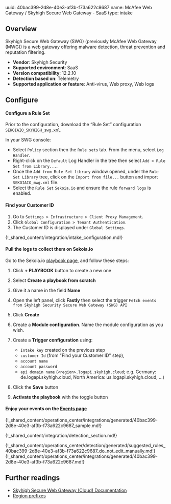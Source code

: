 uuid: 40bac399-2d8e-40e3-af3b-f73a622c9687
name: McAfee Web Gateway / Skyhigh Secure Web Gateway - SaaS
type: intake

## Overview
Skyhigh Secure Web Gateway (SWG) (previously McAfee Web Gateway (MWG)) is a web gateway offering malware detection, threat prevention and reputation filtering.

- **Vendor**: Skyhigh Security
- **Supported environment**: SaaS
- **Version compatibility**: 12.2.10
- **Detection based on**: Telemetry
- **Supported application or feature**: Anti-virus, Web proxy,	Web logs


## Configure

#### Configure a Rule Set

Prior to the configuration, download the “Rule Set” configuration [`SEKOIAIO_SKYHIGH_swg.xml`](/assets/integration/network/skyhigh_secure_web_gateway/SEKOIAIO_SKYHIGH_swg.xml).

In your SWG console:

- Select `Policy` section then the `Rule sets` tab. From the menu, select `Log Handler`.
- Right-click on the `Default` Log Handler in the tree then select `Add > Rule Set from Library...`.
- Once the `Add from Rule Set library` window opened, under the `Rule Set Library` tree, click on the `Import from file...` button and import `SEKOIAIO_mwg.xml` file.
- Select the `Rule Set` `Sekoia.io` and ensure the rule `forward logs` is enabled.


#### Find your Customer ID
1. Go to `Settings > Infrastructure > Client Proxy Management`. 
2. Click `Global Configuration > Tenant Authentication`. 
3. The Customer ID is displayed under `Global Settings`.

{!_shared_content/integration/intake_configuration.md!}


#### Pull the logs to collect them on Sekoia.io

Go to the Sekoia.io [playbook page](https://app.sekoia.io/operations/playbooks), and follow these steps:

1. Click **+ PLAYBOOK** button to create a new one
2. Select **Create a playbook from scratch**
3. Give it a name in the field **Name**
4. Open the left panel, click **Fastly** then select the trigger `Fetch events from Skyhigh Security Secure Web Gateway (SWG) API`
5. Click **Create**
6. Create a **Module configuration**. Name the module configuration as you wish.
7. Create a **Trigger configuration** using:
   
      - `Intake key` created on the previous step
      - `customer Id` (from "Find your Customer ID" step), 
      - `account name`
      - `account password`
      - `api domain name` (`<region>.logapi.skyhigh.cloud`; e.g. Germany: de.logapi.skyhigh.cloud, North America: us.logapi.skyhigh.cloud, ...)

8. Click the **Save** button
9. **Activate the playbook** with the toggle button

#### Enjoy your events on the [Events page](https://app.sekoia.io/operations/events)

{!_shared_content/operations_center/integrations/generated/40bac399-2d8e-40e3-af3b-f73a622c9687_sample.md!}

{!_shared_content/integration/detection_section.md!}

{!_shared_content/operations_center/detection/generated/suggested_rules_40bac399-2d8e-40e3-af3b-f73a622c9687_do_not_edit_manually.md!}
{!_shared_content/operations_center/integrations/generated/40bac399-2d8e-40e3-af3b-f73a622c9687.md!}


## Further readings

- [Skyhigh Secure Web Gateway (Cloud) Documentation](https://success.skyhighsecurity.com/Skyhigh_Secure_Web_Gateway_(Cloud))
- [Region prefixes](https://success.skyhighsecurity.com/Skyhigh_Secure_Web_Gateway_(Cloud)/Using_the_Forensics_API_for_Reporting/Create_a_Report_with_the_Forensics_API)
